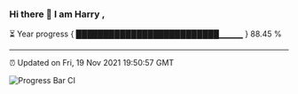 ### Hi there 👋 I am Harry , 

⏳ Year progress { ██████████████████████████▁▁▁▁ } 88.45 %

---

⏰ Updated on Fri, 19 Nov 2021 19:50:57 GMT

![Progress Bar CI](https://github.com/duykhang68/duykhang68/workflows/Progress%20Bar%20CI/badge.svg)
